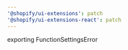 ```yaml
---
'@shopify/ui-extensions': patch
'@shopify/ui-extensions-react': patch
---
```


exporting FunctionSettingsError
